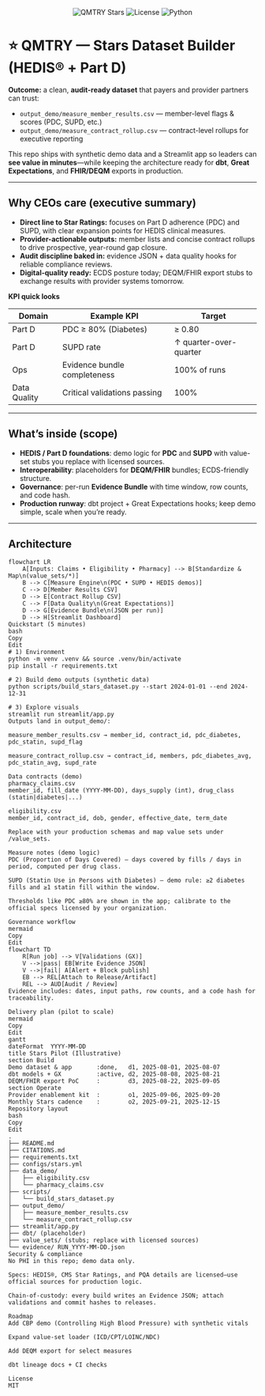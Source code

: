 <p align="center">
  <img alt="QMTRY Stars" src="https://img.shields.io/badge/QMTRY-Stars_Dataset_Builder-00B3A4?style=for-the-badge">
  <img alt="License" src="https://img.shields.io/badge/License-MIT-black?style=for-the-badge">
  <img alt="Python" src="https://img.shields.io/badge/Python-3.10+-black?style=for-the-badge">
</p>

# ⭐ QMTRY — Stars Dataset Builder (HEDIS® + Part D)

**Outcome:** a clean, **audit-ready dataset** that payers and provider partners can trust:
- `output_demo/measure_member_results.csv` — member-level flags & scores (PDC, SUPD, etc.)
- `output_demo/measure_contract_rollup.csv` — contract-level rollups for executive reporting

This repo ships with synthetic demo data and a Streamlit app so leaders can **see value in minutes**—while keeping the architecture ready for **dbt**, **Great Expectations**, and **FHIR/DEQM** exports in production.

---

## Why CEOs care (executive summary)

- **Direct line to Star Ratings:** focuses on Part D adherence (PDC) and SUPD, with clear expansion points for HEDIS clinical measures.
- **Provider-actionable outputs:** member lists and concise contract rollups to drive prospective, year-round gap closure.
- **Audit discipline baked in:** evidence JSON + data quality hooks for reliable compliance reviews.
- **Digital-quality ready:** ECDS posture today; DEQM/FHIR export stubs to exchange results with provider systems tomorrow.

**KPI quick looks**

| Domain | Example KPI | Target |
|---|---|---|
| Part D | PDC ≥ 80% (Diabetes) | ≥ 0.80 |
| Part D | SUPD rate | ↑ quarter-over-quarter |
| Ops | Evidence bundle completeness | 100% of runs |
| Data Quality | Critical validations passing | 100% |

---

## What’s inside (scope)

- **HEDIS / Part D foundations**: demo logic for **PDC** and **SUPD** with value-set stubs you replace with licensed sources.
- **Interoperability**: placeholders for **DEQM/FHIR** bundles; ECDS-friendly structure.
- **Governance**: per-run **Evidence Bundle** with time window, row counts, and code hash.
- **Production runway**: dbt project + Great Expectations hooks; keep demo simple, scale when you’re ready.

---

## Architecture

```mermaid
flowchart LR
    A[Inputs: Claims • Eligibility • Pharmacy] --> B[Standardize & Map\n(value_sets/*)]
    B --> C[Measure Engine\n(PDC • SUPD • HEDIS demos)]
    C --> D[Member Results CSV]
    D --> E[Contract Rollup CSV]
    C --> F[Data Quality\n(Great Expectations)]
    D --> G[Evidence Bundle\n(JSON per run)]
    D --> H[Streamlit Dashboard]
Quickstart (5 minutes)
bash
Copy
Edit
# 1) Environment
python -m venv .venv && source .venv/bin/activate
pip install -r requirements.txt

# 2) Build demo outputs (synthetic data)
python scripts/build_stars_dataset.py --start 2024-01-01 --end 2024-12-31

# 3) Explore visuals
streamlit run streamlit/app.py
Outputs land in output_demo/:

measure_member_results.csv → member_id, contract_id, pdc_diabetes, pdc_statin, supd_flag

measure_contract_rollup.csv → contract_id, members, pdc_diabetes_avg, pdc_statin_avg, supd_rate

Data contracts (demo)
pharmacy_claims.csv
member_id, fill_date (YYYY-MM-DD), days_supply (int), drug_class (statin|diabetes|...)

eligibility.csv
member_id, contract_id, dob, gender, effective_date, term_date

Replace with your production schemas and map value sets under /value_sets.

Measure notes (demo logic)
PDC (Proportion of Days Covered) — days covered by fills / days in period, computed per drug class.

SUPD (Statin Use in Persons with Diabetes) — demo rule: ≥2 diabetes fills and ≥1 statin fill within the window.

Thresholds like PDC ≥80% are shown in the app; calibrate to the official specs licensed by your organization.

Governance workflow
mermaid
Copy
Edit
flowchart TD
    R[Run job] --> V[Validations (GX)]
    V -->|pass| EB[Write Evidence JSON]
    V -->|fail| A[Alert + Block publish]
    EB --> REL[Attach to Release/Artifact]
    REL --> AUD[Audit / Review]
Evidence includes: dates, input paths, row counts, and a code hash for traceability.

Delivery plan (pilot to scale)
mermaid
Copy
Edit
gantt
dateFormat  YYYY-MM-DD
title Stars Pilot (Illustrative)
section Build
Demo dataset & app       :done,   d1, 2025-08-01, 2025-08-07
dbt models + GX          :active, d2, 2025-08-08, 2025-08-21
DEQM/FHIR export PoC     :        d3, 2025-08-22, 2025-09-05
section Operate
Provider enablement kit  :        o1, 2025-09-06, 2025-09-20
Monthly Stars cadence    :        o2, 2025-09-21, 2025-12-15
Repository layout
bash
Copy
Edit
.
├── README.md
├── CITATIONS.md
├── requirements.txt
├── configs/stars.yml
├── data_demo/
│   ├── eligibility.csv
│   └── pharmacy_claims.csv
├── scripts/
│   └── build_stars_dataset.py
├── output_demo/
│   ├── measure_member_results.csv
│   └── measure_contract_rollup.csv
├── streamlit/app.py
├── dbt/ (placeholder)
├── value_sets/ (stubs; replace with licensed sources)
└── evidence/ RUN_YYYY-MM-DD.json
Security & compliance
No PHI in this repo; demo data only.

Specs: HEDIS®, CMS Star Ratings, and PQA details are licensed—use official sources for production logic.

Chain-of-custody: every build writes an Evidence JSON; attach validations and commit hashes to releases.

Roadmap
Add CBP demo (Controlling High Blood Pressure) with synthetic vitals

Expand value-set loader (ICD/CPT/LOINC/NDC)

Add DEQM export for select measures

dbt lineage docs + CI checks

License
MIT 
